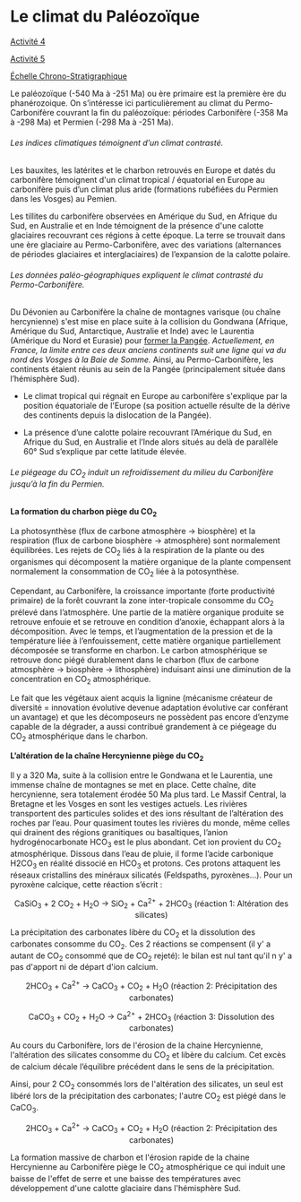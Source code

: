 # Le climat du Paléozoïque 

[Activité 4](https://ipfs.io/ipfs/QmPa4dmKnwmV8CRFXgNZd5Uk5SUFAsD9ZfxMdJBurGZ2Za)

[Activité 5](https://ipfs.io/ipfs/QmNoguBrpM6ewYas22fJHrULfW7LpnidQTgWw56cSo1DSg)

<a href="https://ipfs.io/ipfs/QmRRRQahPMRV6jU3ZSBQHBEFiWWdymKjwoqvti9NxtRMbv">Échelle Chrono-Stratigraphique</a>

Le paléozoïque (-540 Ma à -251 Ma) ou ère primaire est la première ère du phanérozoique. On s’intéresse ici particulièrement au climat du Permo-Carbonifère couvrant la fin du paléozoïque: périodes Carbonifère (-358 Ma à -298 Ma) et Permien (-298 Ma à -251 Ma).

###### Les indices climatiques témoignent d’un climat contrasté.

Les bauxites, les latérites et le charbon retrouvés en Europe et datés du carbonifère témoignent d'un climat tropical / équatorial en Europe au carbonifère puis d’un climat plus aride (formations rubéfiées du Permien dans les Vosges) au Pemien. 

Les tillites du carbonifère observées en Amérique du Sud, en Afrique du Sud, en Australie et en Inde témoignent de la présence d'une calotte glaciaires recouvrant ces régions à cette époque. La terre se trouvait dans une ère glaciaire au Permo-Carbonifère, avec des variations (alternances de périodes glaciaires et interglaciaires) de l’expansion de la calotte polaire.


###### Les données paléo-géographiques expliquent le climat contrasté du Permo-Carbonifère.

Du Dévonien au Carbonifère la chaîne de montagnes varisque (ou chaîne hercynienne) s'est mise en place suite à la collision du Gondwana (Afrique, Amérique du Sud, Antarctique, Australie et Inde) avec le Laurentia (Amérique du Nord et Eurasie) pour [former la Pangée](https://youtu.be/g_iEWvtKcuQ?list=TLGGeVBD53kbz_AxMzAzMjAyMg). *Actuellement, en France, la limite entre ces deux anciens continents suit une ligne qui va du nord des Vosges à la Baie de Somme.* Ainsi, au Permo-Carbonifère, les continents étaient réunis au sein de la Pangée (principalement située dans l’hémisphère Sud). 



- Le climat tropical qui régnait en Europe au carbonifère s'explique par la position équatoriale de l'Europe (sa position actuelle résulte de la dérive des continents depuis la dislocation de la Pangée).

- La présence d’une calotte polaire recouvrant l’Amérique du Sud, en Afrique du Sud, en Australie et l’Inde alors situés au delà de parallèle 60° Sud s’explique par cette latitude élevée.

###### Le piégeage du CO<sub>2</sub> induit un refroidissement du milieu du Carbonifère jusqu’à la fin du Permien.

**La formation du charbon piège du CO<sub>2</sub>**

La photosynthèse (flux de carbone atmosphère → biosphère) et la respiration (flux de carbone biosphère → atmosphère) sont normalement équilibrées. Les rejets de CO<sub>2</sub> liés à la respiration de la plante ou des organismes qui décomposent la matière organique de la plante compensent normalement la consommation de CO<sub>2</sub> liée à la potosynthèse. 

Cependant, au Carbonifère, la croissance importante (forte productivité primaire) de la forêt couvrant la zone inter-tropicale consomme du CO<sub>2</sub> prélevé dans l’atmosphère. Une partie de la matière organique produite se retrouve enfouie et se retrouve en condition d’anoxie, échappant alors à la décomposition. Avec le temps, et l’augmentation de la pression et de la température liée à l’enfouissement, cette matière organique partiellement décomposée se transforme en charbon. Le carbon atmosphérique se retrouve donc piégé durablement dans le charbon (flux de carbone atmosphère → biosphère → lithosphère) induisant ainsi une diminution de la concentration en CO<sub>2</sub> atmosphérique.

Le fait que les végétaux aient acquis la lignine (mécanisme créateur de diversité = innovation évolutive devenue adaptation évolutive car conférant un avantage) et que les décomposeurs ne possèdent pas encore d’enzyme capable de la dégrader, a aussi contribué grandement à ce piégeage du CO<sub>2</sub> atmosphérique dans le charbon.

**L’altération de la chaîne Hercynienne piège du CO<sub>2</sub>**


Il y a 320 Ma,  suite à la collision entre le Gondwana et le Laurentia, une immense chaîne de montagnes se met en place. Cette chaîne, dite hercynienne, sera totalement érodée 50 Ma plus tard. Le Massif Central, la Bretagne et les Vosges en sont les vestiges actuels. Les rivières transportent des particules solides et des ions résultant de l’altération des roches par l’eau. Pour quasiment toutes les rivières du monde, même celles qui drainent des régions granitiques ou basaltiques, l’anion hydrogénocarbonate HCO<sub>3</sub> est le plus abondant. Cet ion provient du CO<sub>2</sub> atmosphérique. Dissous dans l’eau de pluie, il forme l’acide carbonique H2CO<sub>3</sub> en réalité dissocié en HCO<sub>3</sub> et protons. Ces protons attaquent les réseaux cristallins des minéraux silicatés (Feldspaths, pyroxènes...). Pour un pyroxène calcique, cette réaction s’écrit :

<div align=center>

CaSiO<sub>3</sub> + 2 CO<sub>2</sub> + H<sub>2</sub>O → SiO<sub>2</sub> + Ca<sup>2+</sup> + 2HCO<sub>3</sub> (réaction 1: Altération des silicates)

</div>

La précipitation des carbonates libère du CO<sub>2</sub> et la dissolution des carbonates consomme du CO<sub>2</sub>. Ces 2 réactions se compensent (il y' a autant de CO<sub>2</sub> consommé que de CO<sub>2</sub> rejeté): le bilan est nul tant qu'il n y' a pas d'apport ni de départ d'ion calcium.


<div align=center>

2HCO<sub>3</sub> + Ca<sup>2+</sup> → CaCO<sub>3</sub> + CO<sub>2</sub> + H<sub>2</sub>O (réaction 2: Précipitation des carbonates) 

</div>

<div align=center>

CaCO<sub>3</sub> + CO<sub>2</sub> + H<sub>2</sub>O → Ca<sup>2+</sup> + 2HCO<sub>3</sub> (réaction 3: Dissolution des carbonates) 

</div>


Au cours du Carbonifère, lors de l'érosion de la chaine Hercynienne, l'altération des silicates consomme du CO<sub>2</sub> et libère du calcium. Cet excès de calcium décale l’équilibre précédent dans le sens de la précipitation. 

Ainsi, pour 2 CO<sub>2</sub> consommés lors de l'altération des silicates, un seul est libéré lors de la précipitation des carbonates; l'autre CO<sub>2</sub> est piégé dans le CaCO<sub>3</sub>.


<div align=center>

2HCO<sub>3</sub> + Ca<sup>2+</sup> → CaCO<sub>3</sub> + CO<sub>2</sub> + H<sub>2</sub>O (réaction 2: Précipitation des carbonates) 

</div>

La formation massive de charbon et l'érosion rapide de la chaine Hercynienne au Carbonifère piège le CO<sub>2</sub> atmosphérique ce qui induit une baisse de l'effet de serre et une baisse des températures avec développement d'une calotte glaciaire dans l'hémisphère Sud.



